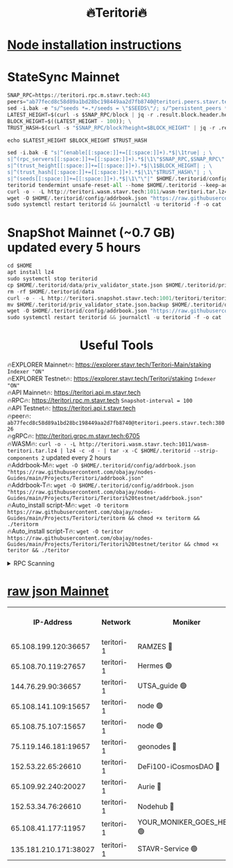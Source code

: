 <h1 align="center"> 🔥Teritori🔥</h1>


[Node installation instructions](https://github.com/obajay/nodes-Guides/tree/main/Projects/Teritori)
=

# StateSync Mainnet
```python
SNAP_RPC=https://teritori.rpc.m.stavr.tech:443
peers="ab77fecd8c58d89a1bd28bc198449aa2d7fb8740@teritori.peers.stavr.tech:38026"
sed -i.bak -e "s/^seeds *=.*/seeds = \"$SEEDS\"/; s/^persistent_peers *=.*/persistent_peers = \"$PEERS\"/" $HOME/.teritorid/config/config.toml
LATEST_HEIGHT=$(curl -s $SNAP_RPC/block | jq -r .result.block.header.height); \
BLOCK_HEIGHT=$((LATEST_HEIGHT - 100)); \
TRUST_HASH=$(curl -s "$SNAP_RPC/block?height=$BLOCK_HEIGHT" | jq -r .result.block_id.hash)

echo $LATEST_HEIGHT $BLOCK_HEIGHT $TRUST_HASH

sed -i.bak -E "s|^(enable[[:space:]]+=[[:space:]]+).*$|\1true| ; \
s|^(rpc_servers[[:space:]]+=[[:space:]]+).*$|\1\"$SNAP_RPC,$SNAP_RPC\"| ; \
s|^(trust_height[[:space:]]+=[[:space:]]+).*$|\1$BLOCK_HEIGHT| ; \
s|^(trust_hash[[:space:]]+=[[:space:]]+).*$|\1\"$TRUST_HASH\"| ; \
s|^(seeds[[:space:]]+=[[:space:]]+).*$|\1\"\"|" $HOME/.teritorid/config/config.toml
teritorid tendermint unsafe-reset-all --home $HOME/.teritorid --keep-addr-book
curl -o - -L http://teritori.wasm.stavr.tech:1011/wasm-teritori.tar.lz4 | lz4 -c -d - | tar -x -C $HOME/.teritorid --strip-components 2
wget -O $HOME/.teritorid/config/addrbook.json "https://raw.githubusercontent.com/obajay/nodes-Guides/main/Projects/Teritori/addrbook.json"
sudo systemctl restart teritorid && journalctl -u teritorid -f -o cat
```

# SnapShot Mainnet (~0.7 GB) updated every 5 hours
```python
cd $HOME
apt install lz4
sudo systemctl stop teritorid
cp $HOME/.teritorid/data/priv_validator_state.json $HOME/.teritorid/priv_validator_state.json.backup
rm -rf $HOME/.teritorid/data
curl -o - -L http://teritori.snapshot.stavr.tech:1001/teritori/teritori-snap.tar.lz4 | lz4 -c -d - | tar -x -C $HOME/.teritorid --strip-components 2
mv $HOME/.teritorid/priv_validator_state.json.backup $HOME/.teritorid/data/priv_validator_state.json
wget -O $HOME/.teritorid/config/addrbook.json "https://raw.githubusercontent.com/obajay/nodes-Guides/main/Projects/Teritori/addrbook.json"
sudo systemctl restart teritorid && journalctl -u teritorid -f -o cat
```
 <h1 align="center"> Useful Tools</h1>

🔥EXPLORER Mainnet🔥:      https://explorer.stavr.tech/Teritori-Main/staking      `Indexer "ON"` \
🔥EXPLORER Testnet🔥:        https://explorer.stavr.tech/Teritori/staking            `Indexer "ON"` \
🔥API Mainnet🔥:                   https://teritori.api.m.stavr.tech \
🔥RPC🔥:                                   https://teritori.rpc.m.stavr.tech                         `Snapshot-interval = 100` \
🔥API Testnet🔥:                     https://teritori.api.t.stavr.tech \
🔥peer🔥:                     `ab77fecd8c58d89a1bd28bc198449aa2d7fb8740@teritori.peers.stavr.tech:38026` \
🔥gRPC🔥:                                http://teritori.grpc.m.stavr.tech:6705 \
🔥WASM🔥: ```curl -o - -L http://teritori.wasm.stavr.tech:1011/wasm-teritori.tar.lz4 | lz4 -c -d - | tar -x -C $HOME/.teritorid --strip-components 2``` updated every 2 hours \
🔥Addrbook-M🔥:    ```wget -O $HOME/.teritorid/config/addrbook.json "https://raw.githubusercontent.com/obajay/nodes-Guides/main/Projects/Teritori/addrbook.json"``` \
🔥Addrbook-T🔥:    ```wget -O $HOME/.teritorid/config/addrbook.json "https://raw.githubusercontent.com/obajay/nodes-Guides/main/Projects/Teritori/Teritori%20testnet/addrbook.json"``` \
🔥Auto_install script-M🔥: ```wget -O teritorm https://raw.githubusercontent.com/obajay/nodes-Guides/main/Projects/Teritori/teritorm && chmod +x teritorm && ./teritorm``` \
🔥Auto_install script-T🔥: ```wget -O teritor https://raw.githubusercontent.com/obajay/nodes-Guides/main/Projects/Teritori/Teritori%20testnet/teritor && chmod +x teritor && ./teritor```

<details>
<summary>RPC Scanning</summary>

<h2 align="center"> We scan nodes in real time every 4 hours. And we provide the final result of RPC endpoints.
We cannot influence the operation of these nodes in any way. </h2>


```python
If Voting Power is higher than 0 --> then the Node is a validator of the network and may be subject to attack and be a potential threat to the chain.
```
```python
We marked such validators with a red symbol
```

</details>

[raw json Mainnet](https://rpc-check.teritorim.stavr.tech/teritorim/rpc-teritorim-result.json)
=



<table><tr><th>IP-Address</th><th>Network</th><th>Moniker</th><th>Latest Block Height</th><th>Earliest Block Height</th><th>Catching Up</th><th>Tx Index</th><th>Voting Power</th><th>Scan Time</th></tr><tr><td>65.108.199.120:36657</td><td>teritori-1</td><td>RAMZES 🔴</td><td>7706996</td><td>5996001</td><td>False</td><td>on</td><td>786739</td><td>2024-03-04T01:52:19.681843978UTC</td></tr><tr><td>65.108.70.119:27657</td><td>teritori-1</td><td>Hermes 🟢</td><td>7707004</td><td>7203180</td><td>False</td><td>on</td><td>0</td><td>2024-03-04T01:53:04.255453904UTC</td></tr><tr><td>144.76.29.90:36657</td><td>teritori-1</td><td>UTSA_guide 🟢</td><td>7707002</td><td>7208001</td><td>False</td><td>on</td><td>0</td><td>2024-03-04T01:52:55.034736055UTC</td></tr><tr><td>65.108.141.109:15657</td><td>teritori-1</td><td>node 🟢</td><td>7707004</td><td>7284986</td><td>False</td><td>on</td><td>0</td><td>2024-03-04T01:53:03.959473721UTC</td></tr><tr><td>65.108.75.107:15657</td><td>teritori-1</td><td>node 🟢</td><td>7707007</td><td>7358868</td><td>False</td><td>on</td><td>0</td><td>2024-03-04T01:53:23.311218225UTC</td></tr><tr><td>75.119.146.181:19657</td><td>teritori-1</td><td>geonodes 🔴</td><td>7707004</td><td>7477201</td><td>False</td><td>on</td><td>37587</td><td>2024-03-04T01:53:01.617851771UTC</td></tr><tr><td>152.53.22.65:26610</td><td>teritori-1</td><td>DeFi100-iCosmosDAO 🔴</td><td>7707008</td><td>7536429</td><td>False</td><td>on</td><td>1476547</td><td>2024-03-04T01:53:27.600074562UTC</td></tr><tr><td>65.109.92.240:20027</td><td>teritori-1</td><td>Aurie 🔴</td><td>7707005</td><td>7568001</td><td>False</td><td>on</td><td>119694</td><td>2024-03-04T01:53:10.753401830UTC</td></tr><tr><td>152.53.34.76:26610</td><td>teritori-1</td><td>Nodehub 🔴</td><td>7707008</td><td>7580883</td><td>False</td><td>on</td><td>65383</td><td>2024-03-04T01:53:27.848549508UTC</td></tr><tr><td>65.108.41.177:11957</td><td>teritori-1</td><td>YOUR_MONIKER_GOES_HERE 🟢</td><td>7706997</td><td>7665829</td><td>False</td><td>on</td><td>0</td><td>2024-03-04T01:52:22.051652818UTC</td></tr><tr><td>135.181.210.171:38027</td><td>teritori-1</td><td>STAVR-Service 🟢</td><td>7706993</td><td>7706501</td><td>False</td><td>on</td><td>0</td><td>2024-03-04T01:52:02.743118981UTC</td></tr></table>
